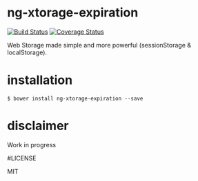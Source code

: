# ng-xtorage-expiration

[![Build Status](https://travis-ci.org/ericmdantas/ng-xtorage-expiration.svg?branch=master)](https://travis-ci.org/ericmdantas/ng-xtorage-expiration)
[![Coverage Status](https://coveralls.io/repos/ericmdantas/ng-xtorage-expiration/badge.svg?branch=master)](https://coveralls.io/r/ericmdantas/ng-xtorage-expiration?branch=master)

Web Storage made simple and more powerful (sessionStorage & localStorage).


# installation

```$ bower install ng-xtorage-expiration --save```


# disclaimer

Work in progress

#LICENSE

MIT